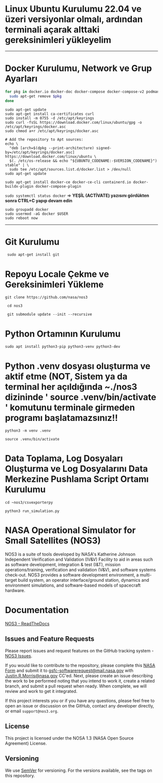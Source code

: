 # Linux Ubuntu Kurulumu 22.04 ve üzeri versiyonlar olmalı, ardından terminali açarak alttaki gereksinimleri yükleyelim
---
# Docker Kurulumu, Network ve Grup Ayarları

```bash
for pkg in docker.io docker-doc docker-compose docker-compose-v2 podman-docker containerd runc; do
  sudo apt-get remove $pkg
done
```
``` # Add Docker's official GPG key:
sudo apt-get update
sudo apt-get install ca-certificates curl
sudo install -m 0755 -d /etc/apt/keyrings
sudo curl -fsSL https://download.docker.com/linux/ubuntu/gpg -o /etc/apt/keyrings/docker.asc
sudo chmod a+r /etc/apt/keyrings/docker.asc

# Add the repository to Apt sources:
echo \
  "deb [arch=$(dpkg --print-architecture) signed-by=/etc/apt/keyrings/docker.asc] https://download.docker.com/linux/ubuntu \
  $(. /etc/os-release && echo "${UBUNTU_CODENAME:-$VERSION_CODENAME}") stable" | \
  sudo tee /etc/apt/sources.list.d/docker.list > /dev/null
sudo apt-get update
```
```sudo apt-get install docker-ce docker-ce-cli containerd.io docker-buildx-plugin docker-compose-plugin```

```sudo systemctl status docker``` => **YEŞİL (ACTİVATE) yazısını gördükten sonra CTRL+C yapıp devam edin**

```
sudo groupadd docker
sudo usermod -aG docker $USER
sudo reboot now
```
---

# Git Kurulumu

``` sudo apt-get install git```

# Repoyu Locale Çekme ve Gereksinimleri Yükleme

``` git clone https://github.com/nasa/nos3 ```

``` cd nos3```

``` git submodule update --init --recursive```

# Python Ortamının Kurulumu

```sudo apt install python3-pip python3-venv python3-dev```

# Python .venv dosyası oluşturma ve aktif etme (NOT, Sistem ya da terminal her açıldığında ~./nos3 dizininde ' source .venv/bin/activate ' komutunu terminale girmeden programı başlatamazsınız!!

```python3 -m venv .venv```

```source .venv/bin/activate```

# Data Toplama, Log Dosyaları Oluşturma ve Log Dosyalarını Data Merkezine Pushlama Script Ortamı Kurulumu

``` cd ~nos3/csvexporterpy ```

```python3 run_simulation.py```

# NASA Operational Simulator for Small Satellites (NOS3)

NOS3 is a suite of tools developed by NASA's Katherine Johnson Independent Verification and Validation (IV&V) Facility to aid in areas such as software development, integration & test (I&T), mission operations/training, verification and validation (V&V), and software systems check-out. 
NOS3 provides a software development environment, a multi-target build system, an operator interface/ground station, dynamics and environment simulations, and software-based models of spacecraft hardware.

# Documentation

[NOS3 - ReadTheDocs](https://nos3.readthedocs.io/en/latest/)

## Issues and Feature Requests

Please report issues and request features on the GitHub tracking system - [NOS3 Issues](https://www.github.com/nasa/nos3/issues).

If you would like to contribute to the repository, please complete this [NASA Form][def] and submit it to gsfc-softwarerequest@mail.nasa.gov with Justin.R.Morris@nasa.gov CC'ed.
Next, please create an issue describing the work to be performed noting that you intend to work it, create a related branch, and submit a pull request when ready. When complete, we will review and work to get it integrated.

If this project interests you or if you have any questions, please feel free to open an issue or discussion on the GitHub, contact any developer directly, or email `support@nos3.org`.

[def]: https://github.com/nasa/nos3/files/14578604/NOS3_Invd_CLA.pdf "NOS3 NASA Contributor Form PDF"

## License

This project is licensed under the NOSA 1.3 (NASA Open Source Agreement) License. 

## Versioning

We use [SemVer](http://semver.org/) for versioning. For the versions available, see the tags on this repository.
